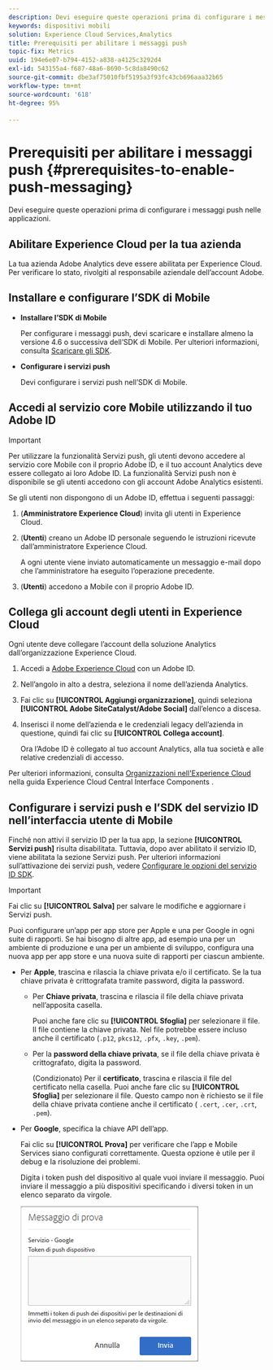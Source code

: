 ```yaml
---
description: Devi eseguire queste operazioni prima di configurare i messaggi push nelle applicazioni.
keywords: dispositivi mobili
solution: Experience Cloud Services,Analytics
title: Prerequisiti per abilitare i messaggi push
topic-fix: Metrics
uuid: 194e6e07-b794-4152-a838-a4125c3292d4
exl-id: 543155a4-f687-48a6-8690-5c8da8490c62
source-git-commit: dbe3af75010fbf5195a3f93fc43cb696aaa32b65
workflow-type: tm+mt
source-wordcount: '618'
ht-degree: 95%

---
```


# Prerequisiti per abilitare i messaggi push {#prerequisites-to-enable-push-messaging}

Devi eseguire queste operazioni prima di configurare i messaggi push nelle applicazioni.

## Abilitare Experience Cloud per la tua azienda

La tua azienda Adobe Analytics deve essere abilitata per Experience Cloud. Per verificare lo stato, rivolgiti al responsabile aziendale dell’account Adobe.

## Installare e configurare l’SDK di Mobile

* **Installare l’SDK di Mobile**

   Per configurare i messaggi push, devi scaricare e installare almeno la versione 4.6 o successiva dell’SDK di Mobile. Per ulteriori informazioni, consulta [Scaricare gli SDK](/help/using/c-manage-app-settings/c-mob-confg-app/t-config-analytics/download-sdk.md).

* **Configurare i servizi push**

   Devi configurare i servizi push nell’SDK di Mobile.

## Accedi al servizio core Mobile utilizzando il tuo Adobe ID

>[!IMPORTANT]
>
>Per utilizzare la funzionalità Servizi push, gli utenti devono accedere al servizio core Mobile con il proprio Adobe ID, e il tuo account Analytics deve essere collegato ai loro Adobe ID. La funzionalità Servizi push non è disponibile se gli utenti accedono con gli account Adobe Analytics esistenti.

Se gli utenti non dispongono di un Adobe ID, effettua i seguenti passaggi:

1. (**Amministratore Experience Cloud**) invita gli utenti in Experience Cloud.

1. (**Utenti**) creano un Adobe ID personale seguendo le istruzioni ricevute dall’amministratore Experience Cloud.

   A ogni utente viene inviato automaticamente un messaggio e-mail dopo che l’amministratore ha eseguito l’operazione precedente.

1. (**Utenti**) accedono a Mobile con il proprio Adobe ID.

## Collega gli account degli utenti in Experience Cloud

Ogni utente deve collegare l’account della soluzione Analytics dall’organizzazione Experience Cloud.

1. Accedi a [Adobe Experience Cloud](https://experience.adobe.com) con un Adobe ID.

1. Nell’angolo in alto a destra, seleziona il nome dell’azienda Analytics.

1. Fai clic su **[!UICONTROL Aggiungi organizzazione]**, quindi seleziona **[!UICONTROL Adobe SiteCatalyst/Adobe Social]** dall’elenco a discesa.

1. Inserisci il nome dell’azienda e le credenziali legacy dell’azienda in questione, quindi fai clic su **[!UICONTROL Collega account]**.

   Ora l’Adobe ID è collegato al tuo account Analytics, alla tua società e alle relative credenziali di accesso.

Per ulteriori informazioni, consulta [Organizzazioni nell&#39;Experience Cloud](https://experienceleague.adobe.com/docs/core-services/interface/administration/organizations.html?lang=it) nella guida Experience Cloud Central Interface Components .

## Configurare i servizi push e l’SDK del servizio ID nell’interfaccia utente di Mobile

Finché non attivi il servizio ID per la tua app, la sezione **[!UICONTROL Servizi push]** risulta disabilitata. Tuttavia, dopo aver abilitato il servizio ID, viene abilitata la sezione Servizi push. Per ulteriori informazioni sull’attivazione dei servizi push, vedere [Configurare le opzioni del servizio ID SDK](/help/using/c-manage-app-settings/c-mob-confg-app/t-config-visitor.md).

>[!IMPORTANT]
>
>Fai clic su **[!UICONTROL Salva]** per salvare le modifiche e aggiornare i Servizi push.
>
>Puoi configurare un’app per app store per Apple e una per Google in ogni suite di rapporti. Se hai bisogno di altre app, ad esempio una per un ambiente di produzione e una per un ambiente di sviluppo, configura una nuova app per app store e una nuova suite di rapporti per ciascun ambiente.

* Per **Apple**, trascina e rilascia la chiave privata e/o il certificato. Se la tua chiave privata è crittografata tramite password, digita la password.

   * Per **Chiave privata**, trascina e rilascia il file della chiave privata nell’apposita casella.

      Puoi anche fare clic su **[!UICONTROL Sfoglia]** per selezionare il file. Il file contiene la chiave privata. Nel file potrebbe essere incluso anche il certificato (`.p12`, `pkcs12`, `.pfx`, `.key`, `.pem`).

   * Per la **password della chiave privata**, se il file della chiave privata è crittografato, digita la password.

      (Condizionato) Per il **certificato**, trascina e rilascia il file del certificato nella casella. Puoi anche fare clic su **[!UICONTROL Sfoglia]** per selezionare il file. Questo campo non è richiesto se il file della chiave privata contiene anche il certificato ( `.cert`, `.cer`, `.crt`, `.pem`).

* Per **Google**, specifica la chiave API dell’app.

   Fai clic su **[!UICONTROL Prova]** per verificare che l’app e Mobile Services siano configurati correttamente. Questa opzione è utile per il debug e la risoluzione dei problemi.

   Digita i token push del dispositivo al quale vuoi inviare il messaggio. Puoi inviare il messaggio a più dispositivi specificando i diversi token in un elenco separato da virgole.

   ![Messaggi push di test](assets/push_test_list.png)
